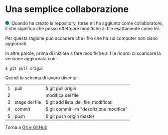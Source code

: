 # Una semplice collaborazione

![](../../images/people/tess.png): Quando ha creato la repository, forse mi ha aggiunto
come collaboratore, il che significa che posso effettuare modifiche ai file
esattamente come lei.

Per questa ragione può accadere che i file che ha sul computer non siano aggiornati.

In altre parole, prima di iniziare a fare modifiche ai file ricordi di
scaricare la versione aggiornata con:

```
$ git pull origin
```

Quindi lo schema di lavoro diventa:

<table>
<tr>
  <td>1</td> <td>pull</td> <td>$ git pull origin</td>
</tr>
<tr>
  <td>2</td> <td></td> <td>modifica dei file</td>
</tr>
<tr>
  <td>3</td> <td>stage dei file</td> <td>$ git add lista_dei_file_modificati</td>
</tr>
<tr>
  <td>4</td> <td>commit</td> <td>$ git commit -m "descrizione modifica"</td>
</tr>
<tr>
  <td>5</td> <td>push</td> <td>$ git push origin master</td>
</tr>
</table>

Torna a [Git e GitHub](../summary.md)
